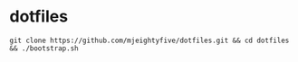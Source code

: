 # dotfiles

```
git clone https://github.com/mjeightyfive/dotfiles.git && cd dotfiles && ./bootstrap.sh
```

